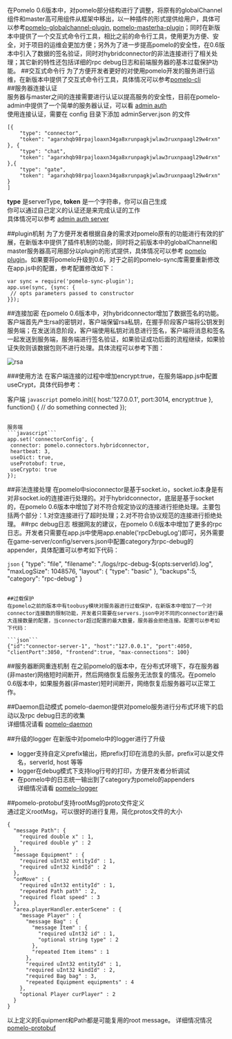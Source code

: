 在Pomelo 0.6版本中，对pomelo部分结构进行了调整，将原有的globalChannel组件和master高可用组件从框架中移出，以一种插件的形式提供给用户，具体可以参考[pomelo-globalchannel-plugin](https://github.com/NetEase/pomelo-globalchannel-plugin), [pomelo-masterha-plugin](https://github.com/NetEase/pomelo-masterha-plugin)；同时在新版本中提供了一个交互式命令行工具，相比之前的命令行工具，使用更为方便、安全，对于项目的运维会更加方便；另外为了进一步提高pomelo的安全性，在0.6版本中引入了数据的签名验证，同时对hybridconnector的非法连接进行了相关处理；其它新的特性还包括详细的rpc debug日志和前端服务器的基本过载保护功能。
##交互式命令行
为了方便开发者更好的对使用pomelo开发的服务进行运维，在新版本中提供了交互式命令行工具，具体情况可以参考[pomelo-cli](https://github.com/NetEase/pomelo-cli)  
##服务器连接认证  
服务器与master之间的连接需要进行认证以提高服务的安全性，目前在pomelo-admin中提供了一个简单的服务器认证，可以看 [admin auth](https://github.com/NetEase/pomelo-admin/blob/master/lib/util/utils.js#L117)   
使用连接认证，需要在 config 目录下添加 adminServer.json 的文件  
```
[{
    "type": "connector",
    "token": "agarxhqb98rpajloaxn34ga8xrunpagkjwlaw3ruxnpaagl29w4rxn"
}, {
    "type": "chat",
    "token": "agarxhqb98rpajloaxn34ga8xrunpagkjwlaw3ruxnpaagl29w4rxn"
},{
    "type": "gate",
    "token": "agarxhqb98rpajloaxn34ga8xrunpagkjwlaw3ruxnpaagl29w4rxn"
}
]
```
**type** 是serverType, **token** 是一个字符串，你可以自己生成  
你可以通过自己定义的认证还是来完成认证的工作  
具体情况可以参考 [admin auth server](https://github.com/NetEase/pomelo-admin#server-master-auth)  

##plugin机制
为了方便开发者根据自身的需求对pomelo原有的功能进行有效的扩展，在新版本中提供了插件机制的功能，同时将之前版本中的globalChannel和master服务器高可用部分以plugin的形式提供，具体情况可以参考 [pomelo plugin](https://github.com/NetEase/pomelo/wiki/plugin%E6%96%87%E6%A1%A3)。如果要将pomelo升级到0.6，对于之前的pomelo-sync库需要重新修改在app.js中的配置，参考配置修改如下：
```
var sync = require('pomelo-sync-plugin');
app.use(sync, {sync: {
 // opts parameters passed to constructor
}});
```
##连接加密
在pomelo 0.6版本中，对hybridconnector增加了数据签名的功能。客户端首先产生rsa的密钥对，客户端保留rsa私钥，在握手阶段客户端将公钥发到服务端；在发送消息阶段，客户端使用私钥对消息进行签名，客户端将消息和签名一起发送到服务端，服务端进行签名验证，如果验证成功后面的流程继续，如果验证失败则该数据包则不进行处理。具体流程可以参考下图：

![rsa](http://pomelo.netease.com/resource/documentImage/rsa.png)

###使用方法
在客户端连接的过程中增加encrypt:true，在服务端app.js中配置useCrypt，具体代码参考：

客户端
```javascript```
pomelo.init({
 host:'127.0.0.1',
 port:3014,
 encrypt:true
}, function() {
// do something connected
});
```

服务端
```javascript```
app.set('connectorConfig', {
 connector: pomelo.connectors.hybridconnector,
 heartbeat: 3,
 useDict: true,
 useProtobuf: true,
 useCrypto: true
});
```

##非法连接处理
在pomelo中sioconnector是基于socket.io，socket.io本身是有对非socket.io的连接进行处理的。对于hybridconnector，底层是基于socket的，在pomelo 0.6版本中增加了对不符合规定协议的连接进行拒绝处理。主要包括两个部分：1.对空连接进行了超时处理；2.对不符合协议规范的连接进行拒绝处理。
##rpc debug日志
根据网友的建议，在pomelo 0.6版本中增加了更多的rpc日志。开发者只需要在app.js中使用app.enable('rpcDebugLog')即可，另外需要在game-server/config/servers.json中配置category为rpc-debug的appender，具体配置可以参考如下代码：

```json```
{
 "type": "file",
 "filename": "./logs/rpc-debug-${opts:serverId}.log",
 "maxLogSize": 1048576,
 "layout": {
  "type": "basic"
 },
 "backups":5,
 "category": "rpc-debug"
}
```

##过载保护
在pomelo之前的版本中有toobusy模块对服务器进行过载保护，在新版本中增加了一个对connector连接数的限制功能，开发者只需要在servers.json中对不同的connector进行最大连接数量的配置，当connector超过配置的最大数量，服务器会拒绝连接。配置可以参考如下代码：

```json```
{"id":"connector-server-1", "host":"127.0.0.1", "port":4050, "clientPort":3050, "frontend":true, "max-connections": 100}
```

##服务器断网重连机制
在之前pomelo的版本中，在分布式环境下，存在服务器(非master)网络短时间断开，然后网络恢复后服务无法恢复的情况。在pomelo 0.6版本中，如果服务器(非master)短时间断开，网络恢复后服务器可以正常工作。

##Daemon启动模式
pomelo-daemon提供对pomelo服务进行分布式环境下的启动以及rpc debug日志的收集  
详细情况请看 [pomelo-daemon](https://github.com/NetEase/pomelo-daemon)

##升级的logger
在新版中对pomelo中的logger进行了升级  
- logger支持自定义prefix输出，把prefix打印在消息的头部，prefix可以是文件名，serverId, host 等等
- logger在debug模式下支持log行号的打印，方便开发者分析调试  
- 在pomelo中的日志统一输出到了category为pomelo的appenders   
详细情况请看 [pomelo-logger](https://github.com/NetEase/pomelo-logger)

##pomelo-protobuf支持rootMsg的proto文件定义  
通过定义rootMsg，可以很好的进行复用，简化protos文件的大小  
```
{
  "message Path": {
    "required double x" : 1,
    "required double y" : 2
  },
  "message Equipment" : {
    "required uInt32 entityId" : 1,
    "required uInt32 kindId" : 2
  },
  "onMove" : {
    "required uInt32 entityId" : 1,
    "repeated Path path" : 2,
    "required float speed" : 3
  },
  "area.playerHandler.enterScene" : {
    "message Player" : {
      "message Bag" : {
        "message Item" : {
          "required uInt32 id" : 1,
          "optional string type" : 2
        },
        "repeated Item items" : 1
      },
      "required uInt32 entityId" : 1,
      "required uInt32 kindId" : 2,
      "required Bag bag" : 3,
      "repeated Equipment equipments" : 4
    },
    "optional Player curPlayer" : 2
  }
}
```
以上定义的Equipment和Path都是可能复用的root message。
详细情况情况 [pomelo-protobuf](https://github.com/pomelonode/pomelo-protobuf#rootmessage-support)